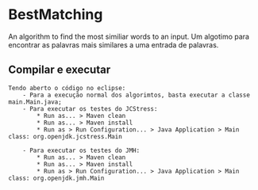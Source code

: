 # BestMatching
An algorithm to find the most similiar words to an input.
Um algotimo para encontrar as palavras mais similares a uma entrada de palavras.

## Compilar e executar
	Tendo aberto o código no eclipse: 
		- Para a execução normal dos algorimtos, basta executar a classe main.Main.java;
		- Para executar os testes do JCStress:
			* Run as... > Maven clean
			* Run as... > Maven install
			* Run as > Run Configuration... > Java Application > Main class: org.openjdk.jcstress.Main

		- Para executar os testes do JMH:
			* Run as... > Maven clean
			* Run as... > Maven install
			* Run as > Run Configuration... > Java Application > Main class: org.openjdk.jmh.Main